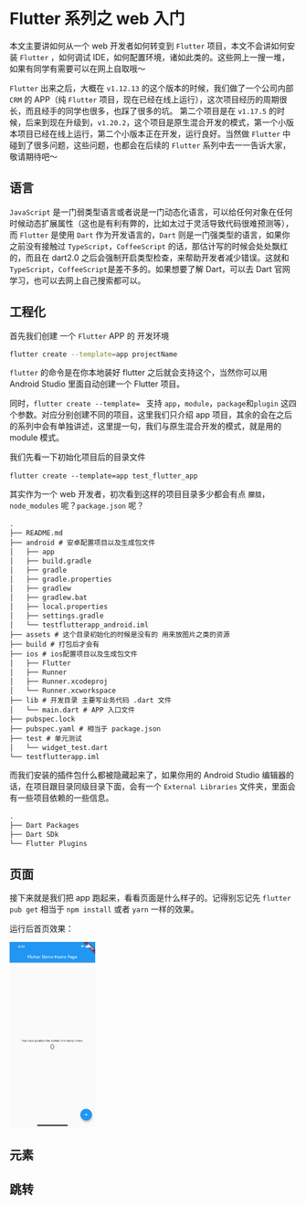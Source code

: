 # Flutter 系列之 web 入门

本文主要讲如何从一个 web 开发者如何转变到 `Flutter` 项目，本文不会讲如何安装 `Flutter` ，如何调试 IDE，如何配置环境，诸如此类的。这些网上一搜一堆，如果有同学有需要可以在网上自取哦～

`Flutter` 出来之后，大概在 `v1.12.13` 的这个版本的时候，我们做了一个公司内部 `CRM` 的 APP（纯 `Flutter` 项目，现在已经在线上运行），这次项目经历的周期很长，而且经手的同学也很多，也踩了很多的坑。 第二个项目是在 `v1.17.5` 的时候，后来到现在升级到，`v1.20.2`，这个项目是原生混合开发的模式，第一个小版本项目已经在线上运行，第二个小版本正在开发，运行良好。当然做 `Flutter` 中碰到了很多问题，这些问题，也都会在后续的 `Flutter` 系列中去一一告诉大家，敬请期待吧～

## 语言

`JavaScript` 是一门弱类型语言或者说是一门动态化语言，可以给任何对象在任何时候动态扩展属性（这也是有利有弊的，比如太过于灵活导致代码很难预测等），而 `Flutter` 是使用 `Dart` 作为开发语言的，`Dart` 则是一门强类型的语言，如果你之前没有接触过 `TypeScript`，`CoffeeScript` 的话，那估计写的时候会处处飘红的，而且在 dart2.0 之后会强制开启类型检查，来帮助开发者减少错误。这就和`TypeScript`，`CoffeeScript`是差不多的。如果想要了解 Dart，可以去 Dart 官网学习，也可以去网上自己搜索都可以。

## 工程化

首先我们创建 一个 `Flutter` APP 的 开发环境

```sh
flutter create --template=app projectName
```

`flutter` 的命令是在你本地装好 flutter 之后就会支持这个，当然你可以用 Android Studio 里面自动创建一个 Flutter 项目。

同时，`flutter create --template= ` 支持 `app`，`module`，`package`和`plugin` 这四个参数。对应分别创建不同的项目，这里我们只介绍 app 项目，其余的会在之后的系列中会有单独讲述，这里提一句，我们与原生混合开发的模式，就是用的 module 模式。

我们先看一下初始化项目后的目录文件

`flutter create --template=app test_flutter_app`

其实作为一个 web 开发者，初次看到这样的项目目录多少都会有点 `朦胧`，`node_modules` 呢？`package.json` 呢？

```shell
.
├── README.md
├── android # 安卓配置项目以及生成包文件
│   ├── app
│   ├── build.gradle
│   ├── gradle
│   ├── gradle.properties
│   ├── gradlew
│   ├── gradlew.bat
│   ├── local.properties
│   ├── settings.gradle
│   └── testflutterapp_android.iml
├── assets # 这个目录初始化的时候是没有的 用来放图片之类的资源
├── build # 打包后才会有
├── ios # ios配置项目以及生成包文件
│   ├── Flutter
│   ├── Runner
│   ├── Runner.xcodeproj
│   └── Runner.xcworkspace
├── lib # 开发目录 主要写业务代码 .dart 文件
│   └── main.dart # APP 入口文件
├── pubspec.lock
├── pubspec.yaml # 相当于 package.json
├── test # 单元测试
│   └── widget_test.dart
└── testflutterapp.iml
```

而我们安装的插件包什么都被隐藏起来了，如果你用的 Android Studio 编辑器的话，在项目跟目录同级目录下面，会有一个 `External Libraries` 文件夹，里面会有一些项目依赖的一些信息。

```shell
.
├── Dart Packages
├── Dart SDk
└── Flutter Plugins
```

## 页面

接下来就是我们把 app 跑起来，看看页面是什么样子的。记得别忘记先 `flutter pub get` 相当于 `npm install` 或者 `yarn` 一样的效果。

运行后首页效果：

<img src="https://github.com/lqk9511/gallery/blob/master/blog/flutter/flutter_web_1.png?raw=true" alt="flutter page" width="150px" >

## 元素

## 跳转
